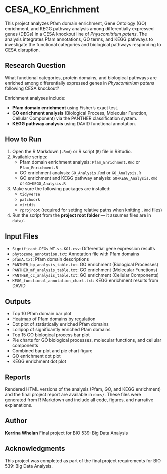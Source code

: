 # CESA_KO_Enrichment

This project analyzes Pfam domain enrichment, Gene Ontology (GO) enrichment, and KEGG pathway analysis among differentially expressed genes (DEGs) in a CESA knockout line of *Physcomitrium patens*. The analysis integrates Pfam annotations, GO terms, and KEGG pathways to investigate the functional categories and biological pathways responding to CESA disruption.

## Research Question

What functional categories, protein domains, and biological pathways are enriched among differentially expressed genes in *Physcomitrium patens* following CESA knockout?

Enrichment analyses include:

- **Pfam domain enrichment** using Fisher’s exact test.
- **GO enrichment analysis** (Biological Process, Molecular Function, Cellular Component) via the PANTHER classification system.
- **KEGG pathway analysis** using DAVID functional annotation.


## How to Run

1. Open the R Markdown (`.Rmd`) or R script (`R`) file in RStudio.
2. Available scripts:
   - Pfam domain enrichment analysis: `Pfam_Enrichment.Rmd` or `Pfam_Enrichment.R`
   - GO enrichment analysis: `GO_Analysis.Rmd` or `GO_Analysis.R`
   - GO enrichment and KEGG pathway analysis: `GO+KEGG_Analysis.Rmd` or `GO+KEGG_Analysis.R`
3. Make sure the following packages are installed:
   - `tidyverse`
   - `patchwork`
   - `viridis`
   - `rprojroot` (required for setting relative paths when knitting `.Rmd` files)
4. Run the script from the **project root folder** — it assumes files are in `data/`.

## Input Files

- `Significant-DEGs_WT-vs-KO1.csv`: Differential gene expression results
- `phytozome_annotation.txt`: Annotation file with Pfam domains
- `pfamA.txt`: Pfam domain descriptions
- `PANTHER_bp_analysis_table.txt`: GO enrichment (Biological Processes)
- `PANTHER_mf_analysis_table.txt`: GO enrichment (Molecular Functions) 
- `PANTHER_cc_analysis_table.txt`: GO enrichment (Cellular Components)
- `KEGG_functional_annotation_chart.txt`: KEGG enrichment results from DAVID
  

## Outputs

- Top 10 Pfam domain bar plot
- Heatmap of Pfam domains by regulation
- Dot plot of statistically enriched Pfam domains
- Lollipop of significantly enriched Pfam domains
- Top 15 GO biological process bar plot
- Pie charts for GO biological processes, molecular functions, and cellular components
- Combined bar plot and pie chart figure
- GO enrichment dot plot
- KEGG enrichment dot plot

## Reports

Rendered HTML versions of the analysis (Pfam, GO, and KEGG enrichment) and the final project report are available in `docs/`. These files were generated from R Markdown and include all code, figures, and narrative explanations.


## Author

**Kerrina Whelan**
Final project for BIO 539: Big Data Analysis

## Acknowledgments

This project was completed as part of the final project requirements for BIO 539: Big Data Analysis.




